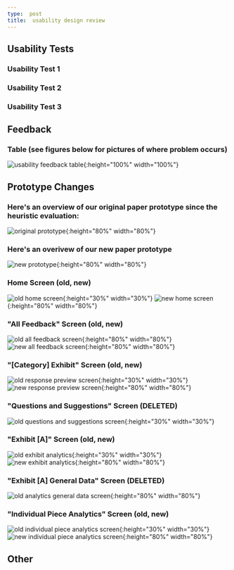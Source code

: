 ```yaml
---
type:  post
title:  usability design review 
---
```


## Usability Tests

### Usability Test 1


### Usability Test 2


### Usability Test 3


## Feedback

### Table (see figures below for pictures of where problem occurs)
![usability feedback table](/museum-experience/images/prototyping/usability-feedback-table.png){:height="100%" width="100%"}


## Prototype Changes

### Here's an overview of our original paper prototype since the heuristic evaluation:
![original prototype](/museum-experience/images/prototyping/edited-full-flow.jpg){:height="80%" width="80%"}

### Here's an overivew of our new paper prototype
![new prototype](/museum-experience/images/prototyping/final-overview.JPG){:height="80%" width="80%"}

### Home Screen (old, new)
![old home screen](/museum-experience/images/prototyping/edited-home-page.jpeg){:height="30%" width="30%"}
![new home screen](/museum-experience/images/prototyping/final-home.JPG){:height="80%" width="80%"}

### "All Feedback" Screen (old, new)
![old all feedback screen](/museum-experience/images/prototyping/OLD-all-feedback.JPG){:height="80%" width="80%"}
![new all feedback screen](/museum-experience/images/prototyping/final-all-feedback.JPG){:height="80%" width="80%"}

### "[Category] Exhibit" Screen (old, new)
![old response preview screen](/museum-experience/images/prototyping/edited-ignore-answer.jpeg){:height="30%" width="30%"}
![new response preview screen](/museum-experience/images/prototyping/final-response-preview.JPG){:height="80%" width="80%"}

### "Questions and Suggestions" Screen (DELETED)
![old questions and suggestions screen](/museum-experience/images/prototyping/edited-comment-page.jpeg){:height="30%" width="30%"}

### "Exhibit [A]" Screen (old, new)
![old exhibit analytics](/museum-experience/images/prototyping/edited-data-viz.jpeg){:height="30%" width="30%"}
![new exhibit analytics](/museum-experience/images/prototyping/final-exhibit-analytics.JPG){:height="80%" width="80%"}

### "Exhibit [A] General Data" Screen (DELETED)
![old analytics general data screen](/museum-experience/images/prototyping/OLD-analytics-general-data.JPG){:height="80%" width="80%"}

### "Individual Piece Analytics" Screen (old, new)
![old individual piece analytics screen](/museum-experience/images/prototyping/OLD-artwork-analytics.png){:height="30%" width="30%"}
![new individual piece analytics screen](/museum-experience/images/prototyping/final-artwork-analytics.JPG){:height="80%" width="80%"}


## Other



